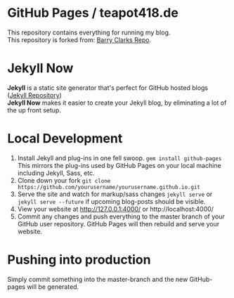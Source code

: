 # GitHub Pages / teapot418.de

This repository contains everything for running my blog.  
This repository is forked from: [Barry Clarks Repo](https://github.com/barryclark/jekyll-now.git).

# Jekyll Now

**Jekyll** is a static site generator that's perfect for GitHub hosted blogs ([Jekyll Repository](https://github.com/jekyll/jekyll))  
**Jekyll Now** makes it easier to create your Jekyll blog, by eliminating a lot of the up front setup.

# Local Development
1. Install Jekyll and plug-ins in one fell swoop. `gem install github-pages` This mirrors the plug-ins used by GitHub Pages on your local machine including Jekyll, Sass, etc.
2. Clone down your fork `git clone https://github.com/yourusername/yourusername.github.io.git`
3. Serve the site and watch for markup/sass changes `jekyll serve` or `jekyll serve --future` if upcoming blog-posts should be visible.
4. View your website at http://127.0.0.1:4000/ or http://localhost:4000/
5. Commit any changes and push everything to the master branch of your GitHub user repository. GitHub Pages will then rebuild and serve your website.

# Pushing into production

Simply commit something into the master-branch and the new GitHub-pages will be generated.